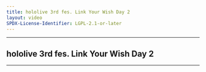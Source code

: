 ```yaml
---
title: hololive 3rd fes. Link Your Wish Day 2
layout: video
SPDX-License-Identifier: LGPL-2.1-or-later
---
```


---

## hololive 3rd fes. Link Your Wish Day 2

<div class="container">
  <video-js id="my-video" class="vjs-fluid vjs-layout-medium" controls preload="auto" poster="https://xx58j-my.sharepoint.com/:i:/g/personal/akunanime_xx58j_onmicrosoft_com/EePHxby5zxdOgwTTCiIaunsBbcCxtXUL9bURwzoBGytnxw?download=1">
    <source src="https://xx58j-my.sharepoint.com/:v:/g/personal/peekaboo_xx58j_onmicrosoft_com/ERq3O14icfpLtgHPLPUrrFMB2OTyTOWVTdv3NAFzKIyLeQ?download=1" type="video/mp4"/>
  </video-js>
</div>

---